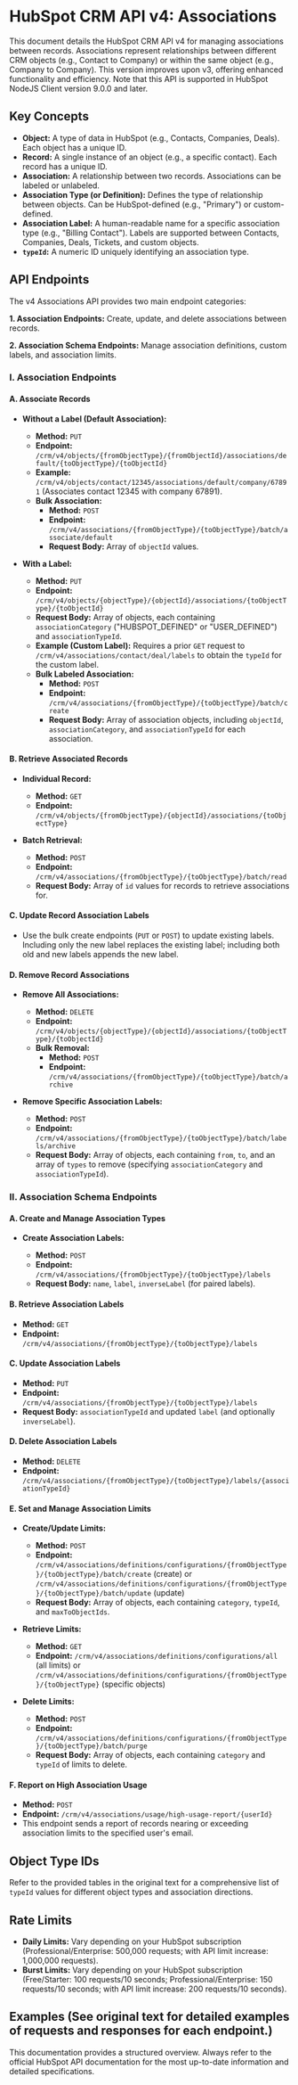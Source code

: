 # HubSpot CRM API v4: Associations

This document details the HubSpot CRM API v4 for managing associations between records.  Associations represent relationships between different CRM objects (e.g., Contact to Company) or within the same object (e.g., Company to Company).  This version improves upon v3, offering enhanced functionality and efficiency.  Note that this API is supported in HubSpot NodeJS Client version 9.0.0 and later.

## Key Concepts

* **Object:** A type of data in HubSpot (e.g., Contacts, Companies, Deals). Each object has a unique ID.
* **Record:** A single instance of an object (e.g., a specific contact). Each record has a unique ID.
* **Association:** A relationship between two records.  Associations can be labeled or unlabeled.
* **Association Type (or Definition):**  Defines the type of relationship between objects.  Can be HubSpot-defined (e.g., "Primary") or custom-defined.
* **Association Label:** A human-readable name for a specific association type (e.g., "Billing Contact").  Labels are supported between Contacts, Companies, Deals, Tickets, and custom objects.
* **`typeId`:** A numeric ID uniquely identifying an association type.


## API Endpoints

The v4 Associations API provides two main endpoint categories:

**1. Association Endpoints:** Create, update, and delete associations between records.

**2. Association Schema Endpoints:** Manage association definitions, custom labels, and association limits.


### I. Association Endpoints

#### A. Associate Records

* **Without a Label (Default Association):**

    * **Method:** `PUT`
    * **Endpoint:** `/crm/v4/objects/{fromObjectType}/{fromObjectId}/associations/default/{toObjectType}/{toObjectId}`
    * **Example:**  `/crm/v4/objects/contact/12345/associations/default/company/67891` (Associates contact 12345 with company 67891).
    * **Bulk Association:**
        * **Method:** `POST`
        * **Endpoint:** `/crm/v4/associations/{fromObjectType}/{toObjectType}/batch/associate/default`
        * **Request Body:** Array of `objectId` values.


* **With a Label:**

    * **Method:** `PUT`
    * **Endpoint:** `/crm/v4/objects/{objectType}/{objectId}/associations/{toObjectType}/{toObjectId}`
    * **Request Body:**  Array of objects, each containing `associationCategory` ("HUBSPOT_DEFINED" or "USER_DEFINED") and `associationTypeId`.
    * **Example (Custom Label):** Requires a prior `GET` request to `/crm/v4/associations/contact/deal/labels` to obtain the `typeId` for the custom label.
    * **Bulk Labeled Association:**
        * **Method:** `POST`
        * **Endpoint:** `/crm/v4/associations/{fromObjectType}/{toObjectType}/batch/create`
        * **Request Body:**  Array of association objects, including `objectId`, `associationCategory`, and `associationTypeId` for each association.


#### B. Retrieve Associated Records

* **Individual Record:**

    * **Method:** `GET`
    * **Endpoint:** `/crm/v4/objects/{fromObjectType}/{objectId}/associations/{toObjectType}`

* **Batch Retrieval:**

    * **Method:** `POST`
    * **Endpoint:** `/crm/v4/associations/{fromObjectType}/{toObjectType}/batch/read`
    * **Request Body:** Array of `id` values for records to retrieve associations for.


#### C. Update Record Association Labels

* Use the bulk create endpoints (`PUT` or `POST`) to update existing labels.  Including only the new label replaces the existing label; including both old and new labels appends the new label.


#### D. Remove Record Associations

* **Remove All Associations:**

    * **Method:** `DELETE`
    * **Endpoint:** `/crm/v4/objects/{objectType}/{objectId}/associations/{toObjectType}/{toObjectId}`
    * **Bulk Removal:**
        * **Method:** `POST`
        * **Endpoint:** `/crm/v4/associations/{fromObjectType}/{toObjectType}/batch/archive`


* **Remove Specific Association Labels:**

    * **Method:** `POST`
    * **Endpoint:** `/crm/v4/associations/{fromObjectType}/{toObjectType}/batch/labels/archive`
    * **Request Body:** Array of objects, each containing `from`, `to`, and an array of `types` to remove (specifying `associationCategory` and `associationTypeId`).


### II. Association Schema Endpoints

#### A. Create and Manage Association Types

* **Create Association Labels:**

    * **Method:** `POST`
    * **Endpoint:** `/crm/v4/associations/{fromObjectType}/{toObjectType}/labels`
    * **Request Body:** `name`, `label`, `inverseLabel` (for paired labels).

#### B. Retrieve Association Labels

* **Method:** `GET`
* **Endpoint:** `/crm/v4/associations/{fromObjectType}/{toObjectType}/labels`

#### C. Update Association Labels

* **Method:** `PUT`
* **Endpoint:** `/crm/v4/associations/{fromObjectType}/{toObjectType}/labels`
* **Request Body:** `associationTypeId` and updated `label` (and optionally `inverseLabel`).

#### D. Delete Association Labels

* **Method:** `DELETE`
* **Endpoint:** `/crm/v4/associations/{fromObjectType}/{toObjectType}/labels/{associationTypeId}`


#### E. Set and Manage Association Limits

* **Create/Update Limits:**

    * **Method:** `POST`
    * **Endpoint:** `/crm/v4/associations/definitions/configurations/{fromObjectType}/{toObjectType}/batch/create` (create) or `/crm/v4/associations/definitions/configurations/{fromObjectType}/{toObjectType}/batch/update` (update)
    * **Request Body:** Array of objects, each containing `category`, `typeId`, and `maxToObjectIds`.

* **Retrieve Limits:**

    * **Method:** `GET`
    * **Endpoint:** `/crm/v4/associations/definitions/configurations/all` (all limits) or `/crm/v4/associations/definitions/configurations/{fromObjectType}/{toObjectType}` (specific objects)

* **Delete Limits:**

    * **Method:** `POST`
    * **Endpoint:** `/crm/v4/associations/definitions/configurations/{fromObjectType}/{toObjectType}/batch/purge`
    * **Request Body:** Array of objects, each containing `category` and `typeId` of limits to delete.


#### F. Report on High Association Usage

* **Method:** `POST`
* **Endpoint:** `/crm/v4/associations/usage/high-usage-report/{userId}`
* This endpoint sends a report of records nearing or exceeding association limits to the specified user's email.


##  Object Type IDs

Refer to the provided tables in the original text for a comprehensive list of `typeId` values for different object types and association directions.


## Rate Limits

* **Daily Limits:** Vary depending on your HubSpot subscription (Professional/Enterprise: 500,000 requests;  with API limit increase: 1,000,000 requests).
* **Burst Limits:** Vary depending on your HubSpot subscription (Free/Starter: 100 requests/10 seconds; Professional/Enterprise: 150 requests/10 seconds; with API limit increase: 200 requests/10 seconds).


## Examples (See original text for detailed examples of requests and responses for each endpoint.)


This documentation provides a structured overview.  Always refer to the official HubSpot API documentation for the most up-to-date information and detailed specifications.
